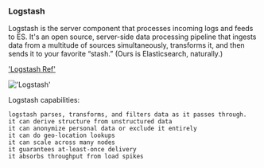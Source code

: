 ### Logstash

Logstash is the server component that processes incoming logs and feeds to ES.
It's an open source, server-side data processing pipeline that ingests data from a multitude of sources simultaneously, transforms it, and then sends it to your favorite “stash.” (Ours is Elasticsearch, naturally.)

['Logstash Ref'](https://www.elastic.co/products/logstash)

!['Logstash'](https://github.com/mpruna/IMPORTING_DATA_INTO_ELASTICSEARCH/blob/master/images/logstash1.jpeg)

Logstash capabilities:

    logstash parses, transforms, and filters data as it passes through.
    it can derive structure from unstructured data
    it can anonymize personal data or exclude it entirely
    it can do geo-location lookups
    it can scale across many nodes
    it guarantees at-least-once delivery
    it absorbs throughput from load spikes
    

